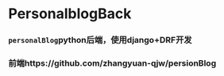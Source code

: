 # PersonalblogBack

### `personalBlog`python后端，使用django+DRF开发

### 前端https://github.com/zhangyuan-qjw/persionBlog
